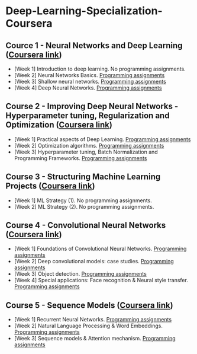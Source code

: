 # Deep-Learning-Specialization-Coursera

## Cource 1 - Neural Networks and Deep Learning ([Coursera link](https://www.coursera.org/learn/neural-networks-deep-learning))

  * [Week 1] Introduction to deep learning. No programming assignments.
  * [Week 2] Neural Networks Basics. [Programming assignments](/Deep-Learning-Specialization-Coursera/Course-1-Neural-Networks-and-Deep-Learning/week-2)
  * [Week 3] Shallow neural networks. [Programming assignments](/Deep-Learning-Specialization-Coursera/Course-1-Neural-Networks-and-Deep-Learning/week-3)
  * [Week 4] Deep Neural Networks. [Programming assignments](/Deep-Learning-Specialization-Coursera/Course-1-Neural-Networks-and-Deep-Learning/week-4)
  
## Course 2 - Improving Deep Neural Networks -  Hyperparameter tuning, Regularization and Optimization ([Coursera link](https://www.coursera.org/learn/deep-neural-network))

  * [Week 1] Practical aspects of Deep Learning. [Programming assignments](/Deep-Learning-Specialization-Coursera/Course-2-Improving-Deep-Neural-Networks-Hyperparameter-tuning-Regularization-and-Optimization/week-1)
  * [Week 2] Optimization algorithms. [Programming assignments](/Deep-Learning-Specialization-Coursera/Course-2-Improving-Deep-Neural-Networks-Hyperparameter-tuning-Regularization-and-Optimization/week-2)
  * [Week 3] Hyperparameter tuning, Batch Normalization and Programming Frameworks. [Programming assignments](/Deep-Learning-Specialization-Coursera/Course-2-Improving-Deep-Neural-Networks-Hyperparameter-tuning-Regularization-and-Optimization/week-3)

## Course 3 - Structuring Machine Learning Projects ([Coursera link](https://www.coursera.org/learn/machine-learning-projects))


  * [Week 1] ML Strategy (1). No programming assignments.
  * [Week 2] ML Strategy (2). No programming assignments.
  
## Course 4 - Convolutional Neural Networks ([Coursera link](https://www.coursera.org/learn/convolutional-neural-networks))

  * [Week 1] Foundations of Convolutional Neural Networks. [Programming assignments](/Deep-Learning-Specialization-Coursera/Course-4-Convolutional-Neural-Networks/week-1)
  * [Week 2] Deep convolutional models: case studies. [Programming assignments](/Deep-Learning-Specialization-Coursera/Course-4-Convolutional-Neural-Networks/week-2)
  * [Week 3] Object detection. [Programming assignments](/Deep-Learning-Specialization-Coursera/Course-4-Convolutional-Neural-Networks/week-3)
  * [Week 4] Special applications: Face recognition & Neural style transfer. [Programming assignments](/Deep-Learning-Specialization-Coursera/Course-4-Convolutional-Neural-Networks/week-4)
  
## Course 5 - Sequence Models ([Coursera link](https://www.coursera.org/learn/nlp-sequence-models))

  * [Week 1] Recurrent Neural Networks. [Programming assignments](/Deep-Learning-Specialization-Coursera/Course-5-Sequence-Models/week-1/)
  * [Week 2] Natural Language Processing & Word Embeddings. [Programming assignments](/Deep-Learning-Specialization-Coursera/Course-5-Sequence-Models/week-2/)
  * [Week 3] Sequence models & Attention mechanism. [Programming assignments](/Deep-Learning-Specialization-Coursera/Course-5-Sequence-Models/week-3/)

